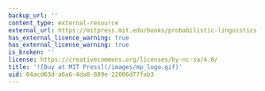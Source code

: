 ```yaml
---
backup_url: ''
content_type: external-resource
external_url: https://mitpress.mit.edu/books/probabilistic-linguistics
has_external_licence_warning: true
has_external_license_warning: true
is_broken: ''
license: https://creativecommons.org/licenses/by-nc-sa/4.0/
title: '![Buy at MIT Press](/images/mp_logo.gif)'
uid: 04acd63d-a6a6-4da8-889e-22006d77fab3
---
```


